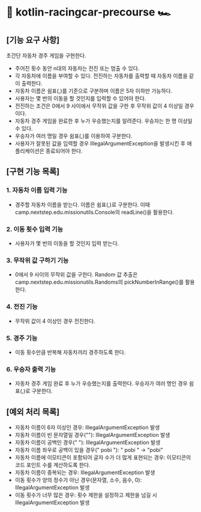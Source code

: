 # 🏁 kotlin-racingcar-precourse 🏎️

## [기능 요구 사항]

초간단 자동차 경주 게임을 구현한다.

- 주어진 횟수 동안 n대의 자동차는 전진 또는 멈출 수 있다.
- 각 자동차에 이름을 부여할 수 있다. 전진하는 자동차를 출력할 때 자동차 이름을 같이 출력한다.
- 자동차 이름은 쉼표(,)를 기준으로 구분하며 이름은 5자 이하만 가능하다.
- 사용자는 몇 번의 이동을 할 것인지를 입력할 수 있어야 한다.
- 전진하는 조건은 0에서 9 사이에서 무작위 값을 구한 후 무작위 값이 4 이상일 경우이다.
- 자동차 경주 게임을 완료한 후 누가 우승했는지를 알려준다. 우승자는 한 명 이상일 수 있다.
- 우승자가 여러 명일 경우 쉼표(,)를 이용하여 구분한다.
- 사용자가 잘못된 값을 입력할 경우 IllegalArgumentException을 발생시킨 후 애플리케이션은 종료되어야 한다.

## [구현 기능 목록]

### 1. 자동차 이름 입력 기능

- 경주할 자동차 이름을 받는다. 이름은 쉼표(,)로 구분한다. 이때 camp.nextstep.edu.missionutils.Console의 readLine()을 활용한다.

### 2. 이동 횟수 입력 기능

- 사용자가 몇 번의 이동을 할 것인지 입력 받는다.

### 3. 무작위 값 구하기 기능

- 0에서 9 사이의 무작위 값을 구한다. Random 값 추출은 camp.nextstep.edu.missionutils.Randoms의 pickNumberInRange()를 활용한다.

### 4. 전진 기능

- 무작위 값이 4 이상인 경우 전진한다.

### 5. 경주 기능

- 이동 횟수만큼 반복해 자동차끼리 경주하도록 한다.

### 6. 우승자 출력 기능

- 자동차 경주 게임 완료 후 누가 우승했는지를 출력한다. 우승자가 여러 명인 경우 쉼표(,)로 구분한다.

## [예외 처리 목록]

- 자동차 이름이 6자 이상인 경우: IllegalArgumentException 발생
- 자동차 이름이 빈 문자열일 경우(""): IllegalArgumentException 발생
- 자동차 이름이 공백인 경우(" "): IllegalArgumentException 발생
- 자동차 이름 좌우로 공백이 있을 경우(" pobi "): " pobi " -> "pobi"
- 자동차 이름에 이모티콘이 포함되어 글자 수가 더 많게 표현되는 경우: 이모티콘의 코드 포인트 수를 계산하도록 한다.
- 자동차 이름이 중복되는 경우: IllegalArgumentException 발생
- 이동 횟수가 양의 정수가 아닌 경우(문자열, 소수, 음수, 0): IllegalArgumentException 발생
- 이동 횟수가 너무 많은 경우: 횟수 제한을 설정하고 제한을 넘길 시 IllegalArgumentException 발생